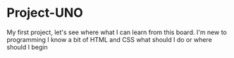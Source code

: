 # Project-UNO
My first project, let's see where what I can learn from this board. I'm new to programming I know a bit of HTML and CSS what should I do or where should I begin
